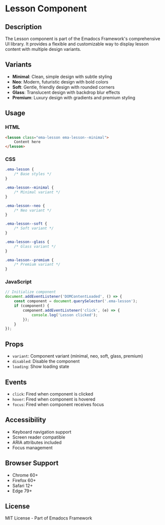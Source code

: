 # Lesson Component

## Description
The Lesson component is part of the Emadocs Framework's comprehensive UI library. It provides a flexible and customizable way to display lesson content with multiple design variants.

## Variants
- **Minimal**: Clean, simple design with subtle styling
- **Neo**: Modern, futuristic design with bold colors
- **Soft**: Gentle, friendly design with rounded corners
- **Glass**: Translucent design with backdrop blur effects
- **Premium**: Luxury design with gradients and premium styling

## Usage

### HTML
```html
<lesson class="ema-lesson ema-lesson--minimal">
    Content here
</lesson>
```

### CSS
```css
.ema-lesson {
    /* Base styles */
}

.ema-lesson--minimal {
    /* Minimal variant */
}

.ema-lesson--neo {
    /* Neo variant */
}

.ema-lesson--soft {
    /* Soft variant */
}

.ema-lesson--glass {
    /* Glass variant */
}

.ema-lesson--premium {
    /* Premium variant */
}
```

### JavaScript
```javascript
// Initialize component
document.addEventListener('DOMContentLoaded', () => {
    const component = document.querySelector('.ema-lesson');
    if (component) {
        component.addEventListener('click', (e) => {
            console.log('Lesson clicked');
        });
    }
});
```

## Props
- `variant`: Component variant (minimal, neo, soft, glass, premium)
- `disabled`: Disable the component
- `loading`: Show loading state

## Events
- `click`: Fired when component is clicked
- `hover`: Fired when component is hovered
- `focus`: Fired when component receives focus

## Accessibility
- Keyboard navigation support
- Screen reader compatible
- ARIA attributes included
- Focus management

## Browser Support
- Chrome 60+
- Firefox 60+
- Safari 12+
- Edge 79+

## License
MIT License - Part of Emadocs Framework
